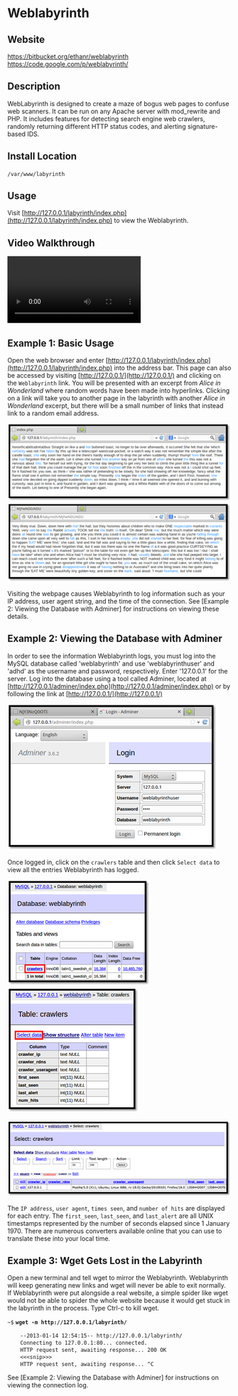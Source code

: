 
Weblabyrinth
============

Website
-------

<https://bitbucket.org/ethanr/weblabyrinth>
<https://code.google.com/p/weblabyrinth/>

Description
-----------

WebLabyrinth is designed to create a maze of bogus web pages to confuse 
web scanners. It can be run on any Apache server with mod_rewrite and PHP. 
It includes features for detecting search engine web crawlers, randomly 
returning different HTTP status codes, and alerting signature-based IDS.

Install Location
----------------

`/var/www/labyrinth`

Usage
-----

Visit [http://127.0.0.1/labyrinth/index.php](http://127.0.0.1/labyrinth/index.php) to view the Weblabyrinth.

Video Walkthrough
-----------------

<video controls>
  <source src="Videos/1_550_Weblabyrinth.mp4">
  <source src="https://onedrive.live.com/download.aspx?cid=8D6C4317A39E3D29&resid=8D6C4317A39E3D29%2155682&canary=">
 <p>Your browser does not support html5 video.</p>
</video>

Example 1: Basic Usage
----------------------

Open the web browser and enter [http://127.0.0.1/labyrinth/index.php](http://127.0.0.1/labyrinth/index.php)
into the address bar. This page can also be accessed by visiting
[http://127.0.0.1/](http://127.0.0.1/) and clicking on the `Weblabyrinth`
link. You will be presented with an excerpt from *Alice in Wonderland*
where random words have been made into hyperlinks. Clicking on a link
will take you to another page in the labyrinth with another *Alice in
Wonderland* excerpt, but there will be a small number of links that
instead link to a random email address.

![](Weblabyrinth_files/image001.png) ![](Weblabyrinth_files/image002.png)

Visiting the webpage causes Weblabyrinth to log information such as your
IP address, user agent string, and the time of the connection. See
[Example 2: Viewing the Database with Adminer] for instructions on viewing these details.

Example 2: Viewing the Database with Adminer
--------------------------------------------

In order to see the information Weblabyrinth logs, you must log into the
MySQL database called 'weblabyrinth' and use 'weblabyrinthuser' and
'adhd' as the username and password, respectively. Enter '127.0.0.1' for
the server. Log into the database using a tool called Adminer, located
at [http://127.0.0.1/adminer/index.php](http://127.0.0.1/adminer/index.php) or by following the link at [http://127.0.0.1/](http://127.0.0.1/)

![](Weblabyrinth_files/image003.png)

Once logged in, click on the `crawlers` table and then click `Select data` 
to view all the entries Weblabyrinth has logged.

![](Weblabyrinth_files/image004.png) ![](Weblabyrinth_files/image005.png)

![](Weblabyrinth_files/image006.png)

The `IP address`, `user agent`, `times seen`, and `number of hits` are displayed
for each entry. The `first_seen`, `last_seen`, and `last_alert` are all
UNIX timestamps represented by the number of seconds elapsed since 1
January 1970. There are numerous converters available online that you
can use to translate these into your local time.

Example 3: Wget Gets Lost in the Labyrinth
------------------------------------------

Open a new terminal and tell wget to mirror the Weblabyrinth.
Weblabyrinth will keep generating new links and wget will never be able
to exit normally. If Weblabyrinth were put alongside a real website, a
simple spider like wget would not be able to spider the whole website
because it would get stuck in the labyrinth in the process. Type Ctrl-c
to kill wget.

`~$` **`wget -m http://127.0.0.1/labyrinth/`**

        --2013-01-14 12:54:15-- http://127.0.0.1/labyrinth/
        Connecting to 127.0.0.1:80... connected.
        HTTP request sent, awaiting response... 200 OK
        <<<snip>>>
        HTTP request sent, awaiting response... ^C

See [Example 2: Viewing the Database with Adminer] for instructions on viewing the connection log.


